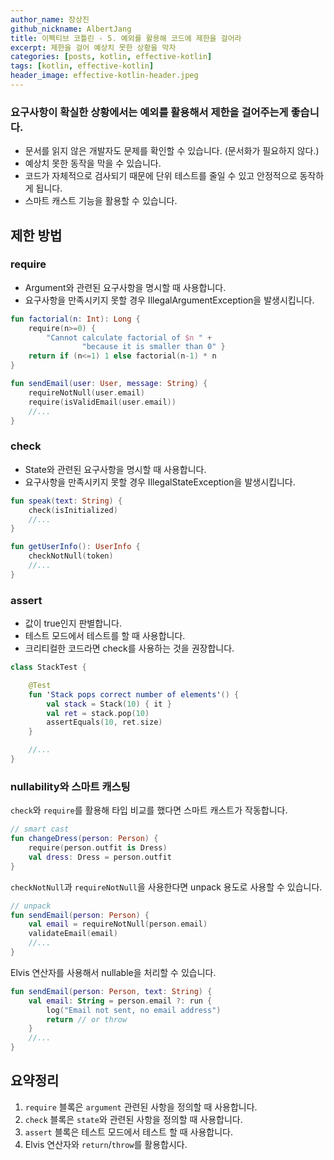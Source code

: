 ```yaml
---
author_name: 장상진
github_nickname: AlbertJang
title: 이펙티브 코틀린 - 5. 예외를 활용해 코드에 제한을 걸어라
excerpt: 제한을 걸어 예상치 못한 상황을 막자
categories: [posts, kotlin, effective-kotlin]
tags: [kotlin, effective-kotlin]
header_image: effective-kotlin-header.jpeg
---
```

### 요구사항이 확실한 상황에서는 예외를 활용해서 제한을 걸어주는게 좋습니다.
- 문서를 읽지 않은 개발자도 문제를 확인할 수 있습니다. (문서화가 필요하지 않다.)
- 예상치 못한 동작을 막을 수 있습니다.
- 코드가 자체적으로 검사되기 때문에 단위 테스트를 줄일 수 있고 안정적으로 동작하게 됩니다.
- 스마트 캐스트 기능을 활용할 수 있습니다.


## 제한 방법

### require
- Argument와 관련된 요구사항을 명시할 때 사용합니다.
- 요구사항을 만족시키지 못할 경우 IllegalArgumentException을 발생시킵니다.

```kotlin
fun factorial(n: Int): Long {
    require(n>=0) {
        "Cannot calculate factorial of $n " +
                "because it is smaller than 0" }
    return if (n<=1) 1 else factorial(n-1) * n
}

fun sendEmail(user: User, message: String) {
    requireNotNull(user.email)
    require(isValidEmail(user.email))
    //...
}
```

### check
- State와 관련된 요구사항을 명시할 때 사용합니다.
- 요구사항을 만족시키지 못할 경우 IllegalStateException을 발생시킵니다.

```kotlin
fun speak(text: String) {
    check(isInitialized)
    //...
}

fun getUserInfo(): UserInfo {
    checkNotNull(token)
    //...
}
```

### assert
- 값이 true인지 판별합니다.
- 테스트 모드에서 테스트를 할 때 사용합니다.
- 크리티컬한 코드라면 check를 사용하는 것을 권장합니다.

```kotlin
class StackTest {

    @Test
    fun 'Stack pops correct number of elements'() {
        val stack = Stack(10) { it }
        val ret = stack.pop(10)
        assertEquals(10, ret.size)
    }

    //...
}
```

### nullability와 스마트 캐스팅
`check`와 `require`를 활용해 타입 비교를 했다면 스마트 캐스트가 작동합니다.
```kotlin
// smart cast
fun changeDress(person: Person) {
    require(person.outfit is Dress)
    val dress: Dress = person.outfit
}
```
`checkNotNull`과 `requireNotNull`을 사용한다면 unpack 용도로 사용할 수 있습니다.
```kotlin
// unpack
fun sendEmail(person: Person) {
    val email = requireNotNull(person.email)
    validateEmail(email)
    //...
}
```

Elvis 연산자를 사용해서 nullable을 처리할 수 있습니다.
```kotlin
fun sendEmail(person: Person, text: String) {
    val email: String = person.email ?: run {
        log("Email not sent, no email address")
        return // or throw
    }
    //...
}
```

## 요약정리
1. `require` 블록은 `argument` 관련된 사항을 정의할 때 사용합니다.
1. `check` 블록은 `state`와 관련된 사항을 정의할 때 사용합니다.
1. `assert` 블록은 테스트 모드에서 테스트 할 때 사용합니다.
1. Elvis 연산자와 `return`/`throw`를 활용합시다.
